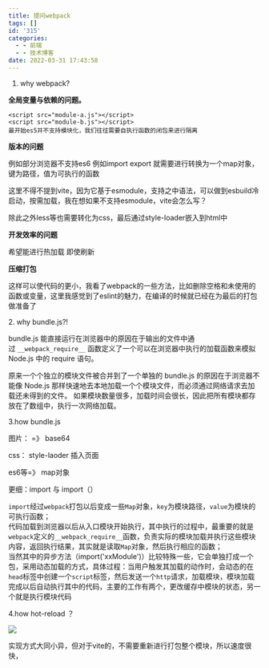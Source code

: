 ```yaml
---
title: 提问webpack
tags: []
id: '315'
categories:
  - - 前端
  - - 技术博客
date: 2022-03-31 17:43:58
---
```


1.  why webpack?

**全局变量与依赖的问题。**

```
<script src="module-a.js"></script>
<script src="module-b.js"></script>
最开始es5并不支持模块化，我们往往需要自执行函数的闭包来进行隔离
```

**版本的问题**

例如部分浏览器不支持es6 例如import export 就需要进行转换为一个map对象，键为路径，值为可执行的函数

这里不得不提到vite，因为它基于esmodule，支持之中语法，可以做到esbuild冷启动，按需加载，我在想如果不支持esmodule，vite会怎么写？

除此之外less等也需要转化为css，最后通过style-loader嵌入到html中

**开发效率的问题**

希望能进行热加载 即使刷新

**压缩打包**

这样可以使代码的更小，我看了webpack的一些方法，比如删除空格和未使用的函数或变量，这里我感觉到了eslint的魅力，在编译的时候就已经在为最后的打包做准备了

2\. why bundle.js?!

bundle.js 能直接运行在浏览器中的原因在于输出的文件中通过 `__webpack_require__` 函数定义了一个可以在浏览器中执行的加载函数来模拟 Node.js 中的 require 语句。

原来一个个独立的模块文件被合并到了一个单独的 bundle.js 的原因在于浏览器不能像 Node.js 那样快速地去本地加载一个个模块文件，而必须通过网络请求去加载还未得到的文件。 如果模块数量很多，加载时间会很长，因此把所有模块都存放在了数组中，执行一次网络加载。

3.how bundle.js

图片： =》 base64

css： style-laoder 插入页面

es6等=》 map对象

更细：import 与 import（）

`import`经过`webpack`打包以后变成一些`Map`对象，`key`为模块路径，`value`为模块的可执行函数；  
代码加载到浏览器以后从入口模块开始执行，其中执行的过程中，最重要的就是`webpack`定义的`__webpack_require__`函数，负责实际的模块加载并执行这些模块内容，返回执行结果，其实就是读取`Map`对象，然后执行相应的函数；  
当然其中的异步方法（import('xxModule')）比较特殊一些，它会单独打成一个包，采用动态加载的方式，具体过程：当用户触发其加载的动作时，会动态的在`head`标签中创建一个`script`标签，然后发送一个`http`请求，加载模块，模块加载完成以后自动执行其中的代码，主要的工作有两个，更改缓存中模块的状态，另一个就是执行模块代码

4.how hot-reload ？

![](http://chang-rui.net/wp-content/uploads/2022/03/image-1024x625.png)

实现方式大同小异，但对于vite的，不需要重新进行打包整个模块，所以速度很快，